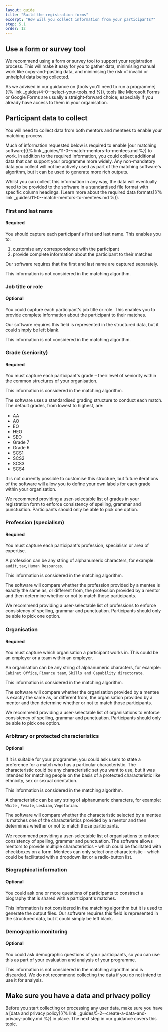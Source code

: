 ```yaml
---
layout: guide
title: "Build the registration forms"
excerpt: "How will you collect information from your participants?"
step: 5.1
order: 12
---
```


## Use a form or survey tool

We recommend using a form or survey tool to support your registration process. This will make it easy for you to gather data, minimising manual work like copy-and-pasting data, and minimising the risk of invalid or unhelpful data being collected. 

As we advised in our guidance on [tools you'll need to run a programme]({% link _guides/4-0--select-your-tools.md %}), tools like Microsoft Forms or Google Forms are usually a straight-forward choice; especially if you already have access to them in your organisation.

## Participant data to collect

You will need to collect data from both mentors and mentees to enable your matching process. 

Much of information requested below is required to enable [our matching software]({% link _guides/11-0--match-mentors-to-mentees.md %}) to work. In addition to the required information, you could collect additional data that can support your programme more widely. Any non-mandatory data you collect will not be actively used as part of the matching software's algorithm, but it can be used to generate more rich outputs.

Whilst you can collect this information in any way, the data will eventually need to be provided to the software in a standardised file format with specific column headings. [Learn more about the required data formats]({% link _guides/11-0--match-mentors-to-mentees.md %}).

### First and last name
#### Required

You should capture each participant's first and last name. This enables you to:

1. customise any correspondence with the participant
2. provide complete information about the participant to their matches

Our software requires that the first and last name are captured separately. 

This information is not considered in the matching algorithm.

### Job title or role
#### Optional

You could capture each participant's job title or role. This enables you to provide complete information about the participant to their matches.

Our software requires this field is represented in the structured data, but it could simply be left blank.

This information is not considered in the matching algorithm.

### Grade (seniority)
#### Required

You must capture each participant's grade – their level of seniority within the common structures of your organisation.

This information is considered in the matching algorithm.

The software uses a standardised grading structure to conduct each match. The default grades, from lowest to highest, are:

- AA
- AO
- EO
- HEO
- SEO
- Grade 7
- Grade 6
- SCS1
- SCS2
- SCS3
- SCS4

It is not currently possible to customise this structure, but future iterations of the software will allow you to define your own labels for each grade within your organisation.

We recommend providing a user-selectable list of grades in your registration form to enforce consistency of spelling, grammar and punctuation. Participants should only be able to pick one option.

### Profession (specialism)
#### Required

You must capture each participant's profession, specialism or area of expertise. 

A profession can be any string of alphanumeric characters, for example: `audit`, `tax`, `Human Resources`. 

This information is considered in the matching algorithm.

The software will compare whether the profession provided by a mentee is exactly the same as, or different from, the profession provided by a mentor and then determine whether or not to match those participants.

We recommend providing a user-selectable list of professions to enforce consistency of spelling, grammar and punctuation. Participants should only be able to pick one option.

### Organisation
#### Required

You must capture which organisation a participant works in. This could be an employer or a team within an employer. 

An organisation can be any string of alphanumeric characters, for example: `Cabinet Office`, `Finance team`, `Skills and Capability directorate`. 

This information is considered in the matching algorithm.

The software will compare whether the organisation provided by a mentee is exactly the same as, or different from, the organisation provided by a mentor and then determine whether or not to match those participants.

We recommend providing a user-selectable list of organisations to enforce consistency of spelling, grammar and punctuation. Participants should only be able to pick one option.

### Arbitrary or protected characteristics
#### Optional

If it is suitable for your programme, you could ask users to state a preference for a match who has a particular characteristic. The characteristic could be any characteristic set you want to use, but it was intended for matching people on the basis of a protected characteristic like ethnicity, sex or sexual orientation.

This information is considered in the matching algorithm.

A characteristic can be any string of alphanumeric characters, for example: `White` , `Female`, `Lesbian`, `Vegetarian`. 

The software will compare whether the characteristic selected by a mentee is matches one of the characteristics provided by a mentor and then determines whether or not to match those participants.

We recommend providing a user-selectable list of organisations to enforce consistency of spelling, grammar and punctuation. The software allows mentors to provide multiple characteristics – which could be facilitated with checkboxes on a form. Mentees can only select one characteristic – which could be facilitated with a dropdown list or a radio-button list.

### Biographical information
#### Optional

You could ask one or more questions of participants to construct a biography that is shared with a participant's matches. 

This information is not considered in the matching algorithm but it is used to generate the output files. Our software requires this field is represented in the structured data, but it could simply be left blank.

### Demographic monitoring
#### Optional

You could ask demographic questions of your participants, so you can use this as part of your evaluation and analysis of your programme.

This information is not considered in the matching algorithm and is discarded. We do not recommend collecting the data if you do not intend to use it for analysis.

## Make sure you have a data and privacy policy

Before you start collecting or processing any user data, make sure you have a [data and privacy policy]({% link _guides/5-2--create-a-data-and-privacy-policy.md %}) in place. The next step in our guidance covers this topic.